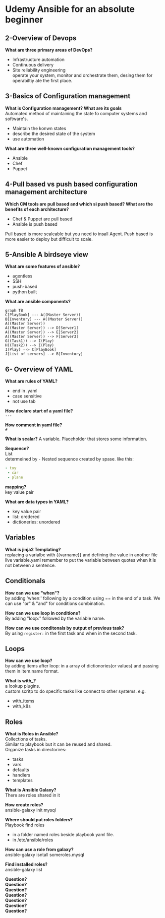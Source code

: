 # Udemy Ansible for an absolute beginner

## 2-Overview of Devops

**What are three primary areas of DevOps?**

* Infrastructure automation
* Continuous delivery
* Site reliability engineering  
operate your system, monitor and orchestrate them, desing them for operabiltiy ate the first place.

## 3-Basics of Configuration management

**What is Configuration management? What are its goals**  
Automated method of maintaining the state fo computer systems and software's.

* Maintain the konwn states
* describe the desired state of the system
* use automation

**What are three well-known configuration management tools?**

* Ansible
* Chef
* Puppet

## 4-Pull based vs push based configuration management architecture

**Which CM tools are pull based and which si push based? What are the benefits of each architecture?**

* Chef & Puppet are pull based
* Ansible is push based

Pull based is more scaleable but you need to insall Agent.
Push based is more easier to deploy but difficult to scale.

## 5-Ansible A birdseye view

**What are some features of ansible?**

* agentless
* SSH
* push-based
* python built

**What are ansible components?**

```mermaid
graph TB
C[PlayBook] --- A((Master Server))
B[Inventory] --- A((Master Server))
A((Master Server)) 
A((Master Server)) --> D[Server1]
A((Master Server)) --> E[Server2]
A((Master Server)) --> F[Server3]
G((Task1)) --> I(Play) 
H((Task2)) --> I(Play) 
I(Play) --> C[PlayBook]
J[List of servers] --> B[Inventory]
```

## 6- Overview of YAML

**What are rules of YAML?**

* end in .yaml
* case sensitive
* not use tab

**How declare start of a yaml file?**  
`---`

**How comment in yaml file?**  
`#`  

**ٌWhat is scalar?**
A variable. Placeholder that stores some information.

**Sequence?**  
List  
determeined by `-`
Nested sequence created by spase. like this:

```yaml
- toy
 - car
 - plane
```

**mapping?**  
key value pair

**What are data types in YAML?**

* key value pair
* list: oredered
* dictioneries: unordered
  
## Variables

**What is jinja2 Templating?**  
replacing a varialbe with {{varname}} and defining the value in another file live variable.yaml
remember to put the variable between quotes when it is not between a sentence.

## Conditionals

**How can we use "when"?**  
by adding 'when:' following by a condition using == in the end of a task.
We can use "or" & "and" for conditions combination.

**How can we use loop in conditions?**  
By adding "loop:" followed by the variable name.

**How can we use conditonals by output of previous task?**  
By using `register:` in the first task and when in the second task.

## Loops

**How can we use loop?**  
by adding items after loop: in a array of dictionories(or values) and passing them in item.name format.  

**What is with_?**  
a lookup plugins.  
custom scritp to do specific tasks like connect to other systems.
e.g.

* with_items
* with_k8s

## Roles

**What is Roles in Ansible?**  
Collections of tasks.  
Similar to playbook but it can be reused and shared.  
Organize tasks in directorires:

* tasks  
* vars  
* defaults  
* handlers  
* templates  

**ٌWhat is Ansible Galaxy?**  
There are roles shared in it

**How create roles?**  
ansible-galaxy init mysql

**Where should put roles folders?**  
Playbook find roles

* in a folder named roles beside playbook yaml file.  
* in /etc/ansible/roles

**How can use a role from galaxy?**  
ansible-galaxy isntall someroles.mysql

**Find installed roles?**  
ansible-galaxy list

**Question?**  
**Question?**  
**Question?**  
**Question?**  
**Question?**  
**Question?**  
**Question?**  
